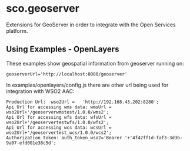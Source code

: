# sco.geoserver
Extensions for GeoServer in order to integrate with the Open Services platform.


## Using Examples - OpenLayers

These examples show geospatial information from geoserver running on:

    geoserverUrl='http://localhost:8080/geoserver'

In examples/openlayers/config.js there are other url being used for integration with WSO2 AAC:

    Production Url:  wso2Url =   'http://192.168.43.202:8280'; 
    Api Url for accessing wms data: wmsUrl =    wso2Url+'/geoserverwmstest/1.0.0/wms2';
    Api Url for accessing wfs data: wfsUrl =    wso2Url+'/geoservertestwfs/1.0.0/wfs2';
    Api Url for accessing wcs data: wcsUrl =    wso2Url+'/geoservertest_wcs/1.0.0/wcs2';
    Authorization token: auth_token_wso2='Bearer '+'4f42ff1d-faf3-3d3b-9a07-efd001e38c5d';


